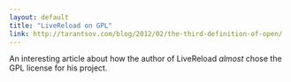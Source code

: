 ```yaml
---
layout: default
title: "LiveReload on GPL"
link: http://tarantsov.com/blog/2012/02/the-third-definition-of-open/
---
```


An interesting article about how the author of LiveReload *almost* chose the
GPL license for his project.
